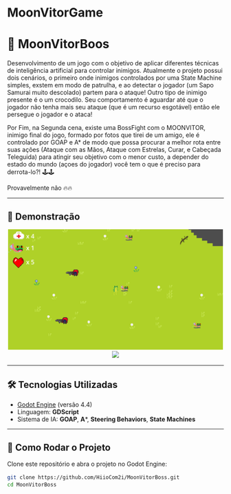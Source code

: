 # MoonVitorGame
# 👹 MoonVitorBoos

Desenvolvimento de um jogo com o objetivo de aplicar diferentes técnicas de inteligência artificial para controlar inimigos. Atualmente o projeto possui dois cenários, o primeiro onde inimigos controlados por uma State Machine simples, exstem em modo de patrulha, e ao detectar o jogador (um Sapo Samurai muito descolado) partem para o ataque! Outro tipo de inimigo presente é o um crocodilo. Seu comportamento é aguardar até que o jogador não tenha mais seu ataque (que é um recurso esgotável) então ele persegue o jogador e o ataca! 

Por Fim, na Segunda cena, existe uma BossFight com o MOONVITOR, inimigo final do jogo, formado por fotos que tirei de um amigo, ele é controlado por GOAP e A* de modo que possa procurar a melhor rota entre suas ações (Ataque com as Mãos, Ataque com Estrelas, Curar, e Cabeçada Teleguida) para atingir seu objetivo com o menor custo, a depender do estado do mundo (açoes do jogador) você tem o que é preciso para derrota-lo?! 🕹️🕹️

Provavelmente não 🔥🔥

---

## 📸 Demonstração


<p align="center">
  <img src="ReadmeAssets/cena1.png" width="500"/>
  <img src="ReadmeAssets/MoonVitorGameplay.mp4.gif" width="500"/>
</p>



---

## 🛠 Tecnologias Utilizadas

- [Godot Engine](https://godotengine.org/) (versão 4.4)
- Linguagem: **GDScript**
- Sistema de IA: **GOAP**, **A***, **Steering Behaviors**, **State Machines**


---

## 🚀 Como Rodar o Projeto

Clone este repositório e abra o projeto no Godot Engine:

```bash
git clone https://github.com/HiioCom2i/MoonVitorBoss.git
cd MoonVitorBoss
